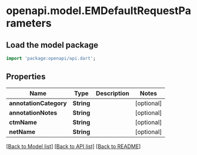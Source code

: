 # openapi.model.EMDefaultRequestParameters

## Load the model package
```dart
import 'package:openapi/api.dart';
```

## Properties
Name | Type | Description | Notes
------------ | ------------- | ------------- | -------------
**annotationCategory** | **String** |  | [optional] 
**annotationNotes** | **String** |  | [optional] 
**ctmName** | **String** |  | [optional] 
**netName** | **String** |  | [optional] 

[[Back to Model list]](../README.md#documentation-for-models) [[Back to API list]](../README.md#documentation-for-api-endpoints) [[Back to README]](../README.md)


